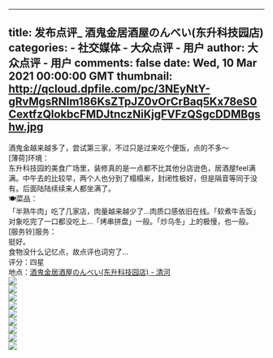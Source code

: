 
---
title: 发布点评_ 酒鬼金居酒屋のんべい(东升科技园店)
categories: 
    - 社交媒体
    - 大众点评 - 用户
author: 大众点评 - 用户
comments: false
date: Wed, 10 Mar 2021 00:00:00 GMT
thumbnail: http://qcloud.dpfile.com/pc/3NEyNtY-gRvMgsRNlm186KsZTpJZ0vOrCrBaq5Kx78eS0CextfzQlokbcFMDJtnczNiKjgFVFzQSgcDDMBgshw.jpg
---

<div>   
酒鬼金越来越多了，尝试第三家，不过只是过来吃个便饭，点的不多～<br>[薄荷]环境：<br>东升科技园的美食广场里，装修真的是一点都不比其他分店逊色，居酒屋feel满满。中午去的比较早，两个人也分到了榻榻米，封闭性极好，但是隔音等同于没有。后面陆陆续续来人都坐满了。<br>🍽菜品：<br>「半熟牛肉」吃了几家店，肉量越来越少了…肉质口感依旧在线。「软煮牛舌饭」对象吃完了一口都没吃上…「烤串拼盘」一般。「炒乌冬」上的极慢，也一般。<br>[服务铃]服务：<br>挺好。<br>食物没什么记忆点，故点评也词穷了…<br>评分：四星<br>地点：<a href="http://www.dianping.com/shop/83466723">酒鬼金居酒屋のんべい(东升科技园店) - 清河 </a><br><img src="http://qcloud.dpfile.com/pc/3NEyNtY-gRvMgsRNlm186KsZTpJZ0vOrCrBaq5Kx78eS0CextfzQlokbcFMDJtnczNiKjgFVFzQSgcDDMBgshw.jpg" referrerpolicy="no-referrer"><br><img src="http://qcloud.dpfile.com/pc/89JJSUXPc10s4ELWjrd7V-W_GKf2d-0_MEUX718xxHdl-wyvQvF8MKQJfszZFHDCzNiKjgFVFzQSgcDDMBgshw.jpg" referrerpolicy="no-referrer"><br><img src="http://qcloud.dpfile.com/pc/21qABDp3nAPUIsDif05A9KX6swQ5o11ex1_0gjwRkRinZA_SbedA8OZ6S8GqWZhWx01kQIxnuQhku2pS72POOQ.jpg" referrerpolicy="no-referrer"><br><img src="http://qcloud.dpfile.com/pc/WU9n7Qe0Iz309v0cmdQ7b__eVgV2vYf-knattW9UXky2FTNJsA4p7-jHxr0c2eBBx01kQIxnuQhku2pS72POOQ.jpg" referrerpolicy="no-referrer"><br><img src="http://qcloud.dpfile.com/pc/CqobwCbx37ybPXMRmuBGlm4WFqnIaRmSZaWGbRcyRTjQdRo1RpsuRp86MmqN_wqyx01kQIxnuQhku2pS72POOQ.jpg" referrerpolicy="no-referrer"><br><img src="http://qcloud.dpfile.com/pc/N9KUheySVtjDGreDeaM685Xc8BIcdZWqZ5uFTnWAnGFT2VtxqOay9WK6FgyGcOpEvypLji4QcshnE6WkXb6p1A.jpg" referrerpolicy="no-referrer"><br><img src="http://qcloud.dpfile.com/pc/H1Gx7gISHrN8nQPGZRalQb4-_RONcgLJ0NUVVpGfOhxr0dwgWzj43VVhJb701zMgvypLji4QcshnE6WkXb6p1A.jpg" referrerpolicy="no-referrer"><br><img src="http://qcloud.dpfile.com/pc/9T363Q-gHdDx0yeBuo1W8HWbmbIFul67hmTQvTmKEm-fA-CHIjiwp8uGsS8A4LZUvypLji4QcshnE6WkXb6p1A.jpg" referrerpolicy="no-referrer"><br><img src="http://qcloud.dpfile.com/pc/-WT_6dJb78WYanrSjixyET-KmjFQ44ZHEE6sHUem0n6OyGOF0h6ZoD2F_6NTJR3SvypLji4QcshnE6WkXb6p1A.jpg" referrerpolicy="no-referrer">  
</div>
            